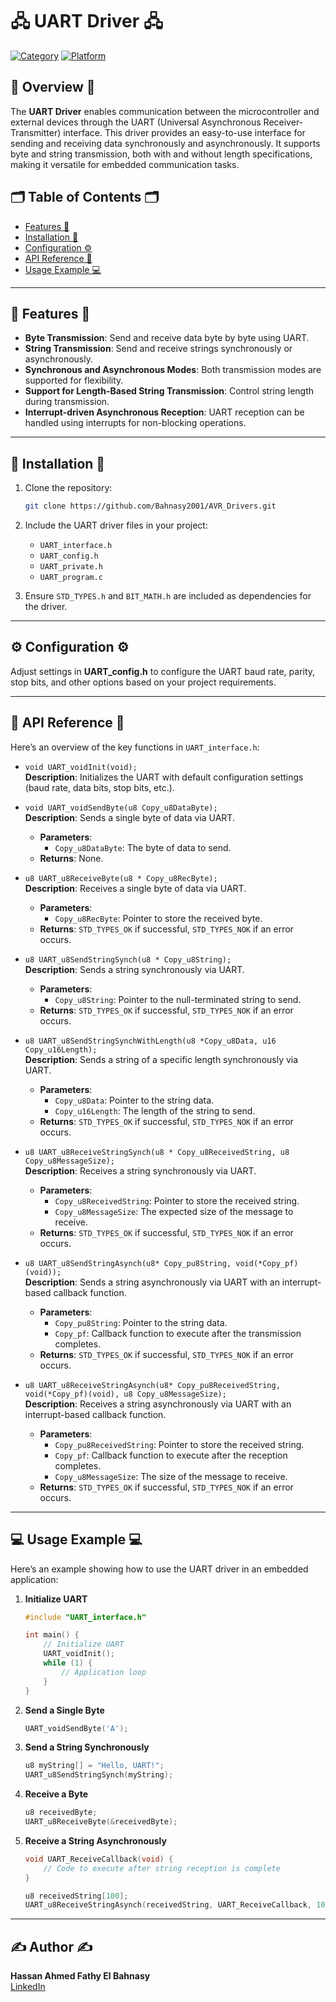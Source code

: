 # 🖧 UART Driver 🖧

[![Category](https://img.shields.io/badge/Category-UART-blue)](#) [![Platform](https://img.shields.io/badge/Platform-ATmega32-orange)](#)

## 🚀 Overview 🚀
The **UART Driver** enables communication between the microcontroller and external devices through the UART (Universal Asynchronous Receiver-Transmitter) interface. This driver provides an easy-to-use interface for sending and receiving data synchronously and asynchronously. It supports byte and string transmission, both with and without length specifications, making it versatile for embedded communication tasks.

## 🗂 Table of Contents 🗂
- [Features 🌟](#-features-)
- [Installation 🔧](#-installation-)
- [Configuration ⚙️](#-configuration-)
- [API Reference 📖](#-api-reference-)
- [Usage Example 💻](#-usage-example-)

---

## 🌟 Features 🌟

- **Byte Transmission**: Send and receive data byte by byte using UART.
- **String Transmission**: Send and receive strings synchronously or asynchronously.
- **Synchronous and Asynchronous Modes**: Both transmission modes are supported for flexibility.
- **Support for Length-Based String Transmission**: Control string length during transmission.
- **Interrupt-driven Asynchronous Reception**: UART reception can be handled using interrupts for non-blocking operations.

---

## 🔧 Installation 🔧

1. Clone the repository:
   ```bash
   git clone https://github.com/Bahnasy2001/AVR_Drivers.git
   ```

2. Include the UART driver files in your project:
   - `UART_interface.h`
   - `UART_config.h`
   - `UART_private.h`
   - `UART_program.c`

3. Ensure `STD_TYPES.h` and `BIT_MATH.h` are included as dependencies for the driver.

---

## ⚙️ Configuration ⚙️

Adjust settings in **UART_config.h** to configure the UART baud rate, parity, stop bits, and other options based on your project requirements.

---

## 📖 API Reference 📖

Here’s an overview of the key functions in `UART_interface.h`:

- `void UART_voidInit(void);`  
  **Description**: Initializes the UART with default configuration settings (baud rate, data bits, stop bits, etc.).

- `void UART_voidSendByte(u8 Copy_u8DataByte);`  
  **Description**: Sends a single byte of data via UART.
  - **Parameters**:
    - `Copy_u8DataByte`: The byte of data to send.
  - **Returns**: None.

- `u8 UART_u8ReceiveByte(u8 * Copy_u8RecByte);`  
  **Description**: Receives a single byte of data via UART.
  - **Parameters**:
    - `Copy_u8RecByte`: Pointer to store the received byte.
  - **Returns**: `STD_TYPES_OK` if successful, `STD_TYPES_NOK` if an error occurs.

- `u8 UART_u8SendStringSynch(u8 * Copy_u8String);`  
  **Description**: Sends a string synchronously via UART.
  - **Parameters**:
    - `Copy_u8String`: Pointer to the null-terminated string to send.
  - **Returns**: `STD_TYPES_OK` if successful, `STD_TYPES_NOK` if an error occurs.

- `u8 UART_u8SendStringSynchWithLength(u8 *Copy_u8Data, u16 Copy_u16Length);`  
  **Description**: Sends a string of a specific length synchronously via UART.
  - **Parameters**:
    - `Copy_u8Data`: Pointer to the string data.
    - `Copy_u16Length`: The length of the string to send.
  - **Returns**: `STD_TYPES_OK` if successful, `STD_TYPES_NOK` if an error occurs.

- `u8 UART_u8ReceiveStringSynch(u8 * Copy_u8ReceivedString, u8 Copy_u8MessageSize);`  
  **Description**: Receives a string synchronously via UART.
  - **Parameters**:
    - `Copy_u8ReceivedString`: Pointer to store the received string.
    - `Copy_u8MessageSize`: The expected size of the message to receive.
  - **Returns**: `STD_TYPES_OK` if successful, `STD_TYPES_NOK` if an error occurs.

- `u8 UART_u8SendStringAsynch(u8* Copy_pu8String, void(*Copy_pf)(void));`  
  **Description**: Sends a string asynchronously via UART with an interrupt-based callback function.
  - **Parameters**:
    - `Copy_pu8String`: Pointer to the string data.
    - `Copy_pf`: Callback function to execute after the transmission completes.
  - **Returns**: `STD_TYPES_OK` if successful, `STD_TYPES_NOK` if an error occurs.

- `u8 UART_u8ReceiveStringAsynch(u8* Copy_pu8ReceivedString, void(*Copy_pf)(void), u8 Copy_u8MessageSize);`  
  **Description**: Receives a string asynchronously via UART with an interrupt-based callback function.
  - **Parameters**:
    - `Copy_pu8ReceivedString`: Pointer to store the received string.
    - `Copy_pf`: Callback function to execute after the reception completes.
    - `Copy_u8MessageSize`: The size of the message to receive.
  - **Returns**: `STD_TYPES_OK` if successful, `STD_TYPES_NOK` if an error occurs.

---

## 💻 Usage Example 💻

Here’s an example showing how to use the UART driver in an embedded application:

1. **Initialize UART**  
   ```c
   #include "UART_interface.h"

   int main() {
       // Initialize UART
       UART_voidInit();
       while (1) {
           // Application loop
       }
   }
   ```

2. **Send a Single Byte**  
   ```c
   UART_voidSendByte('A');
   ```

3. **Send a String Synchronously**  
   ```c
   u8 myString[] = "Hello, UART!";
   UART_u8SendStringSynch(myString);
   ```

4. **Receive a Byte**  
   ```c
   u8 receivedByte;
   UART_u8ReceiveByte(&receivedByte);
   ```

5. **Receive a String Asynchronously**  
   ```c
   void UART_ReceiveCallback(void) {
       // Code to execute after string reception is complete
   }

   u8 receivedString[100];
   UART_u8ReceiveStringAsynch(receivedString, UART_ReceiveCallback, 100);
   ```

---

## ✍️ Author ✍️

**Hassan Ahmed Fathy El Bahnasy**  
[LinkedIn](https://www.linkedin.com/in/hassanbahnasy/)
